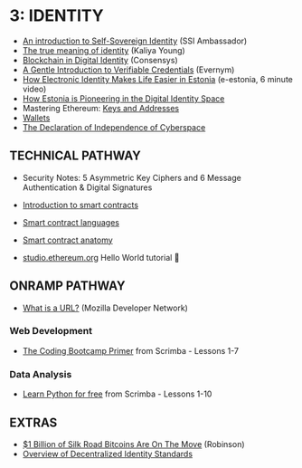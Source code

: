 # 3: IDENTITY

- [An introduction to Self-Sovereign Identity](https://www.youtube.com/watch?v=djhYZZ3CkuM) (SSI Ambassador)
- [The true meaning of identity](https://www.youtube.com/watch?v=AydQmOTcECk) (Kaliya Young)
- [Blockchain in Digital Identity](https://consensys.net/blockchain-use-cases/digital-identity/) (Consensys)
- [A Gentle Introduction to Verifiable Credentials](https://www.evernym.com/blog/gentle-introduction-verifiable-credentials/) (Evernym)
- [How Electronic Identity Makes Life Easier in Estonia](https://e-estonia.com/eid-in-estonia/) (e-estonia, 6 minute video) 
- [How Estonia is Pioneering in the Digital Identity Space](https://medium.com/metadium/how-estonia-is-pioneering-the-digital-identity-space-4008c709fbb8)
- Mastering Ethereum: [Keys and Addresses](https://github.com/ethereumbook/ethereumbook/blob/develop/04keys-addresses.asciidoc)
- [Wallets](https://ethereum.org/en/wallets/)
- [The Declaration of Independence of Cyberspace](https://www.eff.org/cyberspace-independence)

## TECHNICAL PATHWAY

- Security Notes: 5 Asymmetric Key Ciphers and 6 Message Authentication & Digital Signatures
- [Introduction to smart contracts](https://ethereum.org/en/developers/docs/smart-contracts/) 
- [Smart contract languages](https://ethereum.org/en/developers/docs/smart-contracts/languages/)
- [Smart contract anatomy](https://ethereum.org/en/developers/docs/smart-contracts/anatomy/)

- [studio.ethereum.org](https://studio.ethereum.org/) Hello World tutorial 👋

## ONRAMP PATHWAY

- [What is a URL?](https://developer.mozilla.org/en-US/docs/Learn/Common_questions/What_is_a_URL) (Mozilla Developer Network)

### Web Development

- [The Coding Bootcamp Primer](https://scrimba.com/learn/bootcampprimer) from Scrimba -  Lessons 1-7

### Data Analysis

- [Learn Python for free](https://scrimba.com/learn/python) from Scrimba - Lessons 1-10

## EXTRAS

- [$1 Billion of Silk Road Bitcoins Are On The Move](https://www.linkedin.com/pulse/1-billion-silk-road-bitcoins-move-tom-robinson) (Robinson)
- [Overview of Decentralized Identity Standards](https://medium.com/decentralized-identity/overview-of-decentralized-identity-standards-f82efd9ab6c7)
